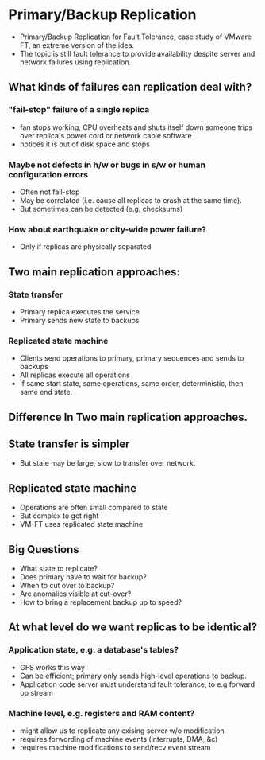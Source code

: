 # Primary/Backup Replication

* Primary/Backup Replication for Fault Tolerance, case study of VMware FT, an extreme version of the idea.
* The topic is still fault tolerance to provide availability despite server and network failures using replication.

## What kinds of failures can replication deal with?

### "fail-stop" failure of a single replica
    
* fan stops working, CPU overheats and shuts itself down someone trips over replica's power cord or network cable software
* notices it is out of disk space and stops

### Maybe not defects in h/w or bugs in s/w or human configuration errors

* Often not fail-stop
* May be correlated (i.e. cause all replicas to crash at the same time).
* But sometimes can be detected (e.g. checksums)

### How about earthquake or city-wide power failure?

* Only if replicas are physically separated

## Two main replication approaches:

### State transfer

* Primary replica executes the service
* Primary sends new state to backups

### Replicated state machine

* Clients send operations to primary, primary sequences and sends to backups
* All replicas execute all operations
* If same start state, same operations, same order, deterministic, then same end state.

## Difference In Two main replication approaches.

## State transfer is simpler

* But state may be large, slow to transfer over network.

## Replicated state machine

* Operations are often small compared to state
* But complex to get right
* VM-FT uses replicated state machine

## Big Questions

* What state to replicate?
* Does primary have to wait for backup?
* When to cut over to backup?
* Are anomalies visible at cut-over?
* How to bring a replacement backup up to speed?

## At what level do we want replicas to be identical?

### Application state, e.g. a database's tables?

* GFS works this way
* Can be efficient; primary only sends high-level operations to backup.
* Application code server must understand fault tolerance, to e.g forward op stream

### Machine level, e.g. registers and RAM content?

* might allow us to replicate any exising server w/o modification
* requires forwording of machine events (interrupts, DMA, &c)
* requires machine modifications to send/recv event stream

